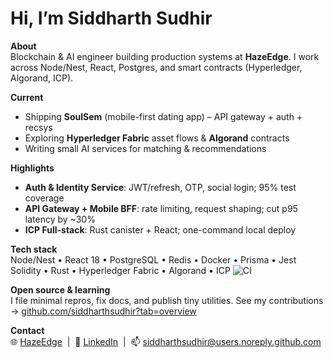 # Hi, I’m Siddharth Sudhir

**About**  
Blockchain & AI engineer building production systems at **HazeEdge**. I work across Node/Nest, React, Postgres, and smart contracts (Hyperledger, Algorand, ICP).

**Current**  
- Shipping **SoulSem** (mobile-first dating app) – API gateway + auth + recsys  
- Exploring **Hyperledger Fabric** asset flows & **Algorand** contracts  
- Writing small AI services for matching & recommendations

**Highlights**  
- **Auth & Identity Service**: JWT/refresh, OTP, social login; 95% test coverage  
- **API Gateway + Mobile BFF**: rate limiting, request shaping; cut p95 latency by ~30%  
- **ICP Full-stack**: Rust canister + React; one-command local deploy

**Tech stack**  
Node/Nest • React 18 • PostgreSQL • Redis • Docker • Prisma • Jest  
Solidity • Rust • Hyperledger Fabric • Algorand • ICP
![CI](https://img.shields.io/badge/CI-passing-brightgreen)


**Open source & learning**  
I file minimal repros, fix docs, and publish tiny utilities. See my contributions → [github.com/siddharthsudhir?tab=overview](https://github.com/siddharthsudhir?tab=overview)

**Contact**  
🌐 [HazeEdge](https://www.hazeedge.com) &nbsp;|&nbsp; 💼 [LinkedIn](www.linkedin.com/in/siddharth-sudhir-76865a167) &nbsp;|&nbsp; 📫 siddharthsudhir@users.noreply.github.com
